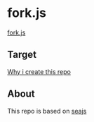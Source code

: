 # fork.js
[fork.js](http://forkjs.org)


## Target
[Why i create this repo](./docs/reason_cn.md)


## About
This repo is based on [seajs](https://github.com/seajs/seajs)

